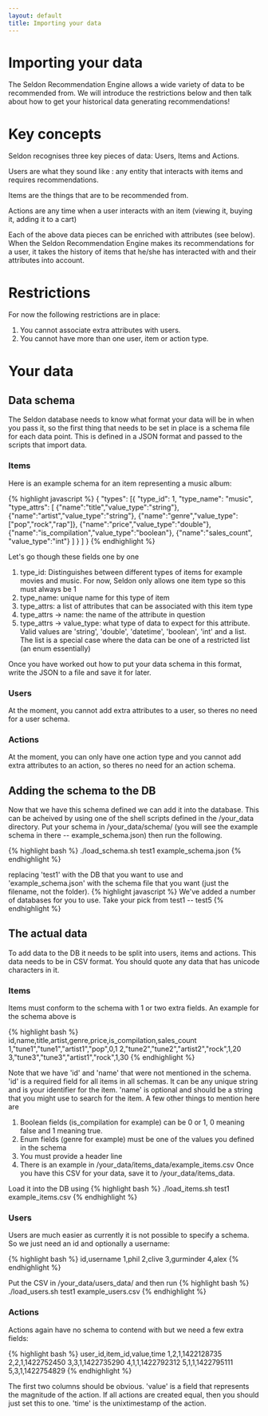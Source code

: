 ```yaml
---
layout: default
title: Importing your data
---
```


# Importing your data

The Seldon Recommendation Engine allows a wide variety of data to be recommended from. We will introduce the restrictions below and then talk about how to get your historical data generating recommendations!

# Key concepts

Seldon recognises three key pieces of data: Users, Items and Actions.

Users are what they sound like : any entity that interacts with items and requires recommendations.

Items are the things that are to be recommended from.

Actions are any time when a user interacts with an item (viewing it, buying it, adding it to a cart)

Each of the above data pieces can be enriched with attributes (see below). When the Seldon Recommendation Engine makes its recommendations for a user, it takes the history of items that he/she has interacted with and their attributes into account.

# Restrictions

For now the following restrictions are in place:

 1. You cannot associate extra attributes with users.
 2. You cannot have more than one user, item or action type.

# Your data

## Data schema

The Seldon database needs to know what format your data will be in when you pass it, so the first thing that needs to be set in place is a schema file for each data point. This is defined in a JSON format and passed to the scripts that import data.

### Items

Here is an example schema for an item representing a music album:

{% highlight javascript %}
	{
    "types": [{
            "type_id": 1,
            "type_name": "music",
            "type_attrs": [
                {"name":"title","value_type":"string"},
                {"name":"artist","value_type":"string"},
                {"name":"genre","value_type":["pop","rock","rap"]},
                {"name":"price","value_type":"double"},
                {"name":"is_compilation","value_type":"boolean"},
                {"name":"sales_count", "value_type":"int"}
                ]
            }
            ]
	}
{% endhighlight %}

Let's go though these fields one by one

 1. type_id: Distinguishes between different types of items for example movies and music. For now, Seldon only allows one item type so this must always be 1
 1. type_name: unique name for this type of item
 1. type_attrs: a list of attributes that can be associated with this item type
 1. type_attrs -> name: the name of the attribute in question
 1. type_attrs -> value_type: what type of data to expect for this attribute. Valid values are 'string', 'double', 'datetime', 'boolean', 'int' and a list. The list is a special case where the data can be one of a restricted list (an enum essentially)

 Once you have worked out how to put your data schema in this format, write the JSON to a file and save it for later.

### Users

 At the moment, you cannot add extra attributes to a user, so theres no need for a user schema.

### Actions

 At the moment, you can only have one action type and you cannot add extra attributes to an action, so theres no need for an action schema.

## Adding the schema to the DB

Now that we have this schema defined we can add it into the database. This can be acheived by using one of the shell scripts defined in the /your_data directory. Put your schema in /your_data/schema/ (you will see the example schema in there -- example_schema.json) then run the following.

{% highlight bash %}
    ./load_schema.sh test1 example_schema.json
{% endhighlight %}

replacing 'test1' with the DB that you want to use and 'example_schema.json' with the schema file that you want (just the filename, not the folder).
{% highlight javascript %}
    We've added a number of databases for you to use. Take your pick from test1 -- test5
{% endhighlight %}

## The actual data

To add data to the DB it needs to be split into users, items and actions. This data needs to be in CSV format. You should quote any data that has unicode characters in it.

### Items

Items must conform to the schema with 1 or two extra fields. An example for the schema above is

{% highlight bash %}
id,name,title,artist,genre,price,is_compilation,sales_count
1,"tune1","tune1","artist1","pop",0,1
2,"tune2","tune2","artist2","rock",1,20
3,"tune3","tune3","artist1","rock",1,30
{% endhighlight %}

Note that we have 'id' and 'name' that were not mentioned in the schema. 'id' is a required field for all items in all schemas. It can be any unique string and is your identifier for the item. 'name' is optional and should be a string that you might use to search for the item. A few other things to mention here are

 1. Boolean fields (is_compilation for example) can be 0 or 1, 0 meaning false and 1 meaning true.
 1. Enum fields (genre for example) must be one of the values you defined in the schema
 1. You must provide a header line
 1. There is an example in /your_data/items_data/example_items.csv
Once you have this CSV for your data, save it to /your_data/items_data.

Load it into the DB using
{% highlight bash %}
    ./load_items.sh test1 example_items.csv
{% endhighlight %}

### Users

Users are much easier as currently it is not possible to specify a schema. So we just need an id and optionally a username:

{% highlight bash %}
id,username
1,phil
2,clive
3,gurminder
4,alex
{% endhighlight %}

Put the CSV in /your_data/users_data/ and then run
{% highlight bash %}
    ./load_users.sh test1 example_users.csv
{% endhighlight %}

### Actions

Actions again have no schema to contend with but we need a few extra fields:

{% highlight bash %}
user_id,item_id,value,time
1,2,1,1422128735
2,2,1,1422752450
3,3,1,1422735290
4,1,1,1422792312
5,1,1,1422795111
5,3,1,1422754829
{% endhighlight %}

The first two columns should be obvious. 'value' is a field that represents the magnitude of the action. If all actions are created equal, then you should just set this to one. 'time' is the unixtimestamp of the action.

